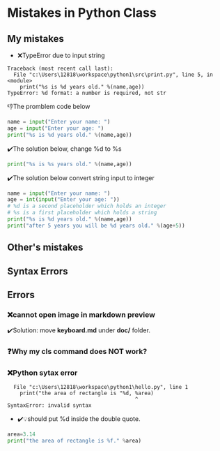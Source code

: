 # Mistakes in Python Class
## My mistakes

* ❌TypeError due to input string
```output
Traceback (most recent call last):
  File "c:\Users\12818\workspace\python1\src\print.py", line 5, in <module>
    print("%s is %d years old." %(name,age))
TypeError: %d format: a number is required, not str
```
👎The promblem code below
```py
name = input("Enter your name: ")
age = input("Enter your age: ")
print("%s is %d years old." %(name,age))
```
✔️The solution below, change %d to %s
```py
print("%s is %s years old." %(name,age))
```
✔️The solution below convert string input to integer
```py
name = input("Enter your name: ")
age = int(input("Enter your age: "))
# %d is a second placeholder which holds an integer
# %s is a first placeholder which holds a string
print("%s is %d years old." %(name,age))
print("after 5 years you will be %d years old." %(age+5))
```

## Other's mistakes

## Syntax Errors

## Errors
### ❌cannot open image in markdown preview
✔️Solution: move **keyboard.md** under **doc/** folder.

### ❓Why my cls command does NOT work?


### ❌Python sytax error
```output
  File "c:\Users\12818\workspace\python1\hello.py", line 1
    print("the area of rectangle is "%d, %area)
                                         ^     
SyntaxError: invalid syntax
```
* ✔️💡should put %d inside the double quote.
```py
area=3.14
print("the area of rectangle is %f." %area)
```
